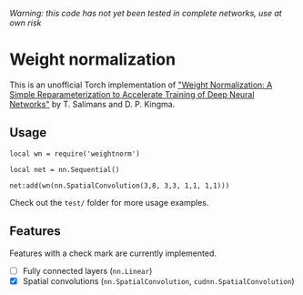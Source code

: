 *Warning: this code has not yet been tested in complete networks, use at own risk*

# Weight normalization

This is an unofficial Torch implementation of ["Weight Normalization: A Simple Reparameterization to Accelerate Training of Deep Neural Networks"](http://arxiv.org/abs/1602.07868)
by T. Salimans and D. P. Kingma.

## Usage

```
local wn = require('weightnorm')

local net = nn.Sequential()

net:add(wn(nn.SpatialConvolution(3,8, 3,3, 1,1, 1,1)))
```

Check out the `test/` folder for more usage examples.

## Features

Features with a check mark are currently implemented.

* [ ] Fully connected layers (`nn.Linear`)
* [x] Spatial convolutions (`nn.SpatialConvolution`, `cudnn.SpatialConvolution`)
